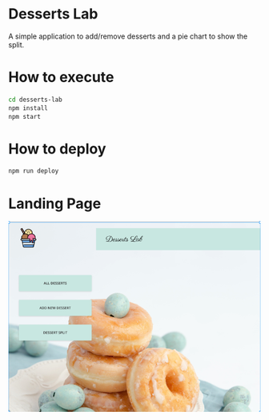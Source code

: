 # Desserts Lab

A simple application to add/remove desserts and a pie chart to show the split.

# How to execute

```sh
cd desserts-lab
npm install
npm start
```

# How to deploy

```sh
npm run deploy
```


# Landing Page
![Landing-page](https://github.com/jaiatearth/desserts-lab/blob/main/public/app.png)
